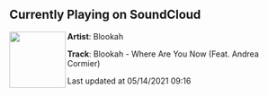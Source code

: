 ## Currently Playing on SoundCloud

[<img align="left" width="100" src="https://i1.sndcdn.com/artworks-CaBycYQz5r79xax2-vwvAyA-t500x500.jpg">](https://soundcloud.com/blookah/blookah-where-are-you-now-feat-andrea-cormier?in=blookah/sets/cant-help-myself-ep)

**Artist**: Blookah 

**Track**: Blookah - Where Are You Now (Feat. Andrea Cormier)

Last updated at 05/14/2021 09:16
